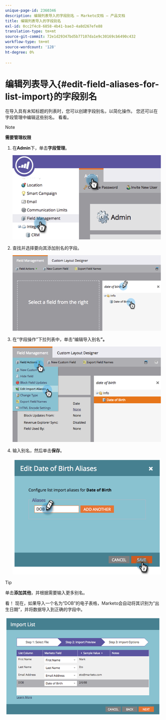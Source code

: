 ```yaml
---
unique-page-id: 2360346
description: 编辑列表导入的字段别名 — Marketo文档 — 产品文档
title: 编辑列表导入的字段别名
exl-id: 0cc2f4c8-6858-4b41-bae3-4a8d267efe88
translation-type: tm+mt
source-git-commit: 72e1d29347bd5b77107da1e9c30169cb6490c432
workflow-type: tm+mt
source-wordcount: '128'
ht-degree: 0%

---
```


# 编辑列表导入{#edit-field-aliases-for-list-import}的字段别名

在导入具有未知标题的列表时，您可以创建字段别名，以简化操作。 您还可以在字段管理中编辑这些别名。 看看。

>[!NOTE]
>
>**需要管理权限**

1. 在&#x200B;**Admin**&#x200B;下，单击&#x200B;**字段管理**。

   ![](assets/image2014-9-19-9-3a56-3a22.png)

1. 查找并选择要向其添加别名的字段。

   ![](assets/fieldmanagement-findfield.png)

1. 在“字段操作”下拉列表中，单击“编辑导入别名&#x200B;**”。**

   ![](assets/fieldmanageemnt-editimport.png)

1. 输入别名，然后单击&#x200B;**保存**。

   ![](assets/image2014-9-19-9-3a57-3a1.png)

>[!TIP]
>
>单击&#x200B;**添加其他**，并根据需要输入更多别名。

看！ 现在，如果导入一个名为“DOB”的电子表格，Marketo会自动将其识别为“出生日期”，并将数据导入到正确的字段中。

![](assets/image2014-9-19-9-3a57-3a20.png)
